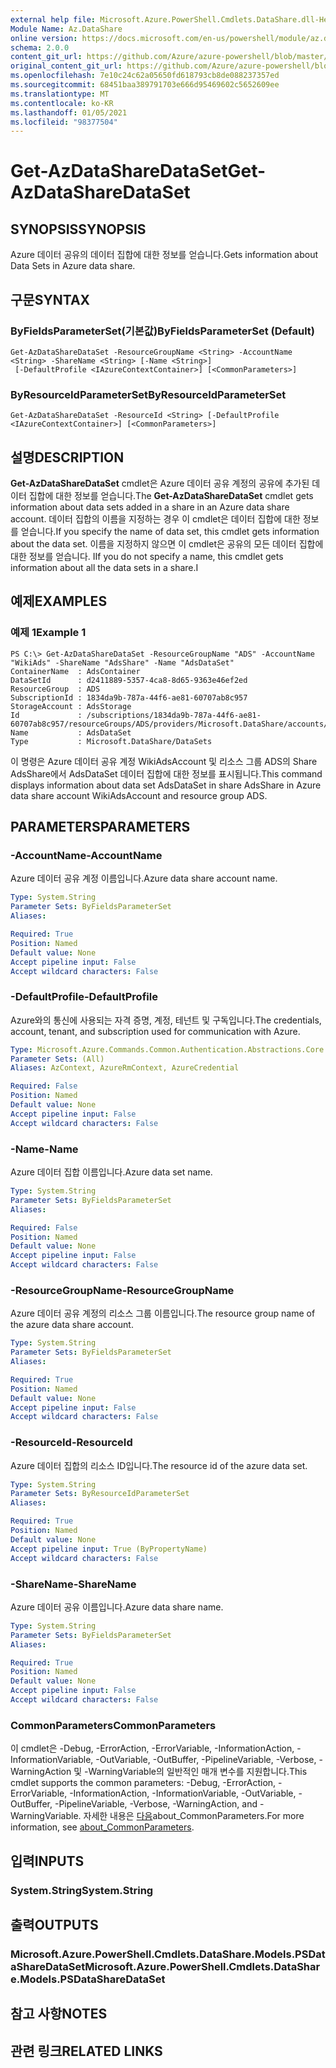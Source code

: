 ```yaml
---
external help file: Microsoft.Azure.PowerShell.Cmdlets.DataShare.dll-Help.xml
Module Name: Az.DataShare
online version: https://docs.microsoft.com/en-us/powershell/module/az.datashare/get-azdatasharedataset
schema: 2.0.0
content_git_url: https://github.com/Azure/azure-powershell/blob/master/src/DataShare/DataShare/help/Get-AzDataShareDataSet.md
original_content_git_url: https://github.com/Azure/azure-powershell/blob/master/src/DataShare/DataShare/help/Get-AzDataShareDataSet.md
ms.openlocfilehash: 7e10c24c62a05650fd618793cb8de088237357ed
ms.sourcegitcommit: 68451baa389791703e666d95469602c5652609ee
ms.translationtype: MT
ms.contentlocale: ko-KR
ms.lasthandoff: 01/05/2021
ms.locfileid: "98377504"
---
```

# <span data-ttu-id="97c70-101">Get-AzDataShareDataSet</span><span class="sxs-lookup"><span data-stu-id="97c70-101">Get-AzDataShareDataSet</span></span>

## <span data-ttu-id="97c70-102">SYNOPSIS</span><span class="sxs-lookup"><span data-stu-id="97c70-102">SYNOPSIS</span></span>
<span data-ttu-id="97c70-103">Azure 데이터 공유의 데이터 집합에 대한 정보를 얻습니다.</span><span class="sxs-lookup"><span data-stu-id="97c70-103">Gets information about Data Sets in Azure data share.</span></span>

## <span data-ttu-id="97c70-104">구문</span><span class="sxs-lookup"><span data-stu-id="97c70-104">SYNTAX</span></span>

### <span data-ttu-id="97c70-105">ByFieldsParameterSet(기본값)</span><span class="sxs-lookup"><span data-stu-id="97c70-105">ByFieldsParameterSet (Default)</span></span>
```
Get-AzDataShareDataSet -ResourceGroupName <String> -AccountName <String> -ShareName <String> [-Name <String>]
 [-DefaultProfile <IAzureContextContainer>] [<CommonParameters>]
```

### <span data-ttu-id="97c70-106">ByResourceIdParameterSet</span><span class="sxs-lookup"><span data-stu-id="97c70-106">ByResourceIdParameterSet</span></span>
```
Get-AzDataShareDataSet -ResourceId <String> [-DefaultProfile <IAzureContextContainer>] [<CommonParameters>]
```

## <span data-ttu-id="97c70-107">설명</span><span class="sxs-lookup"><span data-stu-id="97c70-107">DESCRIPTION</span></span>
<span data-ttu-id="97c70-108">**Get-AzDataShareDataSet** cmdlet은 Azure 데이터 공유 계정의 공유에 추가된 데이터 집합에 대한 정보를 얻습니다.</span><span class="sxs-lookup"><span data-stu-id="97c70-108">The **Get-AzDataShareDataSet** cmdlet gets information about data sets added in a share in an Azure data share account.</span></span> <span data-ttu-id="97c70-109">데이터 집합의 이름을 지정하는 경우 이 cmdlet은 데이터 집합에 대한 정보를 얻습니다.</span><span class="sxs-lookup"><span data-stu-id="97c70-109">If you specify the name of data set, this cmdlet gets information about the data set.</span></span> <span data-ttu-id="97c70-110">이름을 지정하지 않으면 이 cmdlet은 공유의 모든 데이터 집합에 대한 정보를 얻습니다. I</span><span class="sxs-lookup"><span data-stu-id="97c70-110">If you do not specify a name, this cmdlet gets information about all the data sets in a share.I</span></span>

## <span data-ttu-id="97c70-111">예제</span><span class="sxs-lookup"><span data-stu-id="97c70-111">EXAMPLES</span></span>

### <span data-ttu-id="97c70-112">예제 1</span><span class="sxs-lookup"><span data-stu-id="97c70-112">Example 1</span></span>
```
PS C:\> Get-AzDataShareDataSet -ResourceGroupName "ADS" -AccountName "WikiAds" -ShareName "AdsShare" -Name "AdsDataSet"
ContainerName  : AdsContainer
DataSetId      : d2411889-5357-4ca8-8d65-9363e46ef2ed
ResourceGroup  : ADS
SubscriptionId : 1834da9b-787a-44f6-ae81-60707ab8c957
StorageAccount : AdsStorage
Id             : /subscriptions/1834da9b-787a-44f6-ae81-60707ab8c957/resourceGroups/ADS/providers/Microsoft.DataShare/accounts/shelltest/shares/share4/dataSets/AdsDataSet
Name           : AdsDataSet
Type           : Microsoft.DataShare/DataSets
```

<span data-ttu-id="97c70-113">이 명령은 Azure 데이터 공유 계정 WikiAdsAccount 및 리소스 그룹 ADS의 Share AdsShare에서 AdsDataSet 데이터 집합에 대한 정보를 표시됩니다.</span><span class="sxs-lookup"><span data-stu-id="97c70-113">This command displays information about data set AdsDataSet in share AdsShare in Azure data share account WikiAdsAccount and resource group ADS.</span></span>

## <span data-ttu-id="97c70-114">PARAMETERS</span><span class="sxs-lookup"><span data-stu-id="97c70-114">PARAMETERS</span></span>

### <span data-ttu-id="97c70-115">-AccountName</span><span class="sxs-lookup"><span data-stu-id="97c70-115">-AccountName</span></span>
<span data-ttu-id="97c70-116">Azure 데이터 공유 계정 이름입니다.</span><span class="sxs-lookup"><span data-stu-id="97c70-116">Azure data share account name.</span></span>

```yaml
Type: System.String
Parameter Sets: ByFieldsParameterSet
Aliases:

Required: True
Position: Named
Default value: None
Accept pipeline input: False
Accept wildcard characters: False
```

### <span data-ttu-id="97c70-117">-DefaultProfile</span><span class="sxs-lookup"><span data-stu-id="97c70-117">-DefaultProfile</span></span>
<span data-ttu-id="97c70-118">Azure와의 통신에 사용되는 자격 증명, 계정, 테넌트 및 구독입니다.</span><span class="sxs-lookup"><span data-stu-id="97c70-118">The credentials, account, tenant, and subscription used for communication with Azure.</span></span>

```yaml
Type: Microsoft.Azure.Commands.Common.Authentication.Abstractions.Core.IAzureContextContainer
Parameter Sets: (All)
Aliases: AzContext, AzureRmContext, AzureCredential

Required: False
Position: Named
Default value: None
Accept pipeline input: False
Accept wildcard characters: False
```

### <span data-ttu-id="97c70-119">-Name</span><span class="sxs-lookup"><span data-stu-id="97c70-119">-Name</span></span>
<span data-ttu-id="97c70-120">Azure 데이터 집합 이름입니다.</span><span class="sxs-lookup"><span data-stu-id="97c70-120">Azure data set name.</span></span>

```yaml
Type: System.String
Parameter Sets: ByFieldsParameterSet
Aliases:

Required: False
Position: Named
Default value: None
Accept pipeline input: False
Accept wildcard characters: False
```

### <span data-ttu-id="97c70-121">-ResourceGroupName</span><span class="sxs-lookup"><span data-stu-id="97c70-121">-ResourceGroupName</span></span>
<span data-ttu-id="97c70-122">Azure 데이터 공유 계정의 리소스 그룹 이름입니다.</span><span class="sxs-lookup"><span data-stu-id="97c70-122">The resource group name of the azure data share account.</span></span>

```yaml
Type: System.String
Parameter Sets: ByFieldsParameterSet
Aliases:

Required: True
Position: Named
Default value: None
Accept pipeline input: False
Accept wildcard characters: False
```

### <span data-ttu-id="97c70-123">-ResourceId</span><span class="sxs-lookup"><span data-stu-id="97c70-123">-ResourceId</span></span>
<span data-ttu-id="97c70-124">Azure 데이터 집합의 리소스 ID입니다.</span><span class="sxs-lookup"><span data-stu-id="97c70-124">The resource id of the azure data set.</span></span>

```yaml
Type: System.String
Parameter Sets: ByResourceIdParameterSet
Aliases:

Required: True
Position: Named
Default value: None
Accept pipeline input: True (ByPropertyName)
Accept wildcard characters: False
```

### <span data-ttu-id="97c70-125">-ShareName</span><span class="sxs-lookup"><span data-stu-id="97c70-125">-ShareName</span></span>
<span data-ttu-id="97c70-126">Azure 데이터 공유 이름입니다.</span><span class="sxs-lookup"><span data-stu-id="97c70-126">Azure data share name.</span></span>

```yaml
Type: System.String
Parameter Sets: ByFieldsParameterSet
Aliases:

Required: True
Position: Named
Default value: None
Accept pipeline input: False
Accept wildcard characters: False
```

### <span data-ttu-id="97c70-127">CommonParameters</span><span class="sxs-lookup"><span data-stu-id="97c70-127">CommonParameters</span></span>
<span data-ttu-id="97c70-128">이 cmdlet은 -Debug, -ErrorAction, -ErrorVariable, -InformationAction, -InformationVariable, -OutVariable, -OutBuffer, -PipelineVariable, -Verbose, -WarningAction 및 -WarningVariable의 일반적인 매개 변수를 지원합니다.</span><span class="sxs-lookup"><span data-stu-id="97c70-128">This cmdlet supports the common parameters: -Debug, -ErrorAction, -ErrorVariable, -InformationAction, -InformationVariable, -OutVariable, -OutBuffer, -PipelineVariable, -Verbose, -WarningAction, and -WarningVariable.</span></span> <span data-ttu-id="97c70-129">자세한 내용은 [다음](http://go.microsoft.com/fwlink/?LinkID=113216)about_CommonParameters.</span><span class="sxs-lookup"><span data-stu-id="97c70-129">For more information, see [about_CommonParameters](http://go.microsoft.com/fwlink/?LinkID=113216).</span></span>

## <span data-ttu-id="97c70-130">입력</span><span class="sxs-lookup"><span data-stu-id="97c70-130">INPUTS</span></span>

### <span data-ttu-id="97c70-131">System.String</span><span class="sxs-lookup"><span data-stu-id="97c70-131">System.String</span></span>

## <span data-ttu-id="97c70-132">출력</span><span class="sxs-lookup"><span data-stu-id="97c70-132">OUTPUTS</span></span>

### <span data-ttu-id="97c70-133">Microsoft.Azure.PowerShell.Cmdlets.DataShare.Models.PSDataShareDataSet</span><span class="sxs-lookup"><span data-stu-id="97c70-133">Microsoft.Azure.PowerShell.Cmdlets.DataShare.Models.PSDataShareDataSet</span></span>

## <span data-ttu-id="97c70-134">참고 사항</span><span class="sxs-lookup"><span data-stu-id="97c70-134">NOTES</span></span>

## <span data-ttu-id="97c70-135">관련 링크</span><span class="sxs-lookup"><span data-stu-id="97c70-135">RELATED LINKS</span></span>

